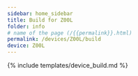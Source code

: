 ```yaml
---
sidebar: home_sidebar
title: Build for Z00L
folder: info
# name of the page (/{{permalink}}.html)
permalink: /devices/Z00L/build
device: Z00L
---
```

{% include templates/device_build.md %}
